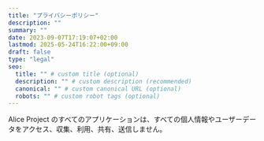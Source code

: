 ```yaml
---
title: "プライバシーポリシー"
description: ""
summary: ""
date: 2023-09-07T17:19:07+02:00
lastmod: 2025-05-24T16:22:00+09:00
draft: false
type: "legal"
seo:
  title: "" # custom title (optional)
  description: "" # custom description (recommended)
  canonical: "" # custom canonical URL (optional)
  robots: "" # custom robot tags (optional)
---
```


Alice Project のすべてのアプリケーションは、すべての個人情報やユーザーデータをアクセス、収集、利用、共有、送信しません。
